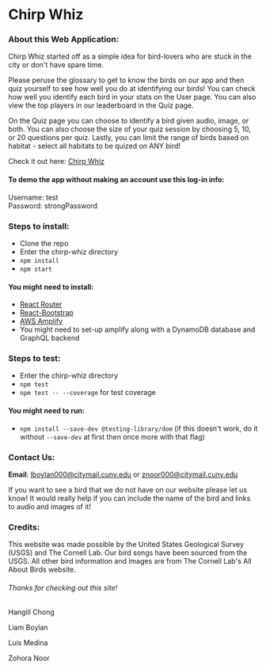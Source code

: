 # Chirp Whiz

### About this Web Application:
Chirp Whiz started off as a simple idea for bird-lovers who are stuck in the city or don't have spare time.

Please peruse the glossary to get to know the birds on our app and then quiz yourself to see how well you do at identifying our birds! You can check how well you identify each bird in your stats on the User page. You can also view the top players in our leaderboard in the Quiz page.

On the Quiz page you can choose to identify a bird given audio, image, or both. You can also choose the size of your quiz session by choosing 5, 10, or 20 questions per quiz. Lastly, you can limit the range of birds based on habitat - select all habitats to be quized on ANY bird!


Check it out here:
[Chirp Whiz](http://chirp-whiz-20191115172533-hostingbucket-myenv.s3-website.us-east-2.amazonaws.com/)

#### To demo the app without making an account use this log-in info:
Username: test  
Password: strongPassword

### Steps to install:
* Clone the repo
* Enter the chirp-whiz directory
* `npm install`
* `npm start`
#### You might need to install:
* [React Router](https://reacttraining.com/react-router/web/guides/quick-start)
* [React-Bootstrap](https://react-bootstrap.github.io/getting-started/introduction/)
* [AWS Amplify](https://aws-amplify.github.io/docs/js/start)
* You might need to set-up amplify along with a DynamoDB database and GraphQL backend

### Steps to test:
* Enter the chirp-whiz directory
* `npm test`
* `npm test -- --coverage` for test coverage
#### You might need to run:
* `npm install --save-dev @testing-library/dom` (if this doesn't work,
    do it without `--save-dev` at first then once more with that flag)


### Contact Us:
**Email**: lboylan000@citymail.cuny.edu or znoor000@citymail.cuny.edu

If you want to see a bird that we do not have on our website please let us know! It would really help if you can include the name of the bird and links to audio and images of it!


### Credits:
This website was made possible by the United States Geological Survey (USGS) and The Cornell Lab. Our bird songs have been sourced from the USGS. All other bird information and images are from The Cornell Lab's All About Birds website.


###### Thanks for checking out this site!

Hangill Chong

Liam Boylan

Luis Medina

Zohora Noor
